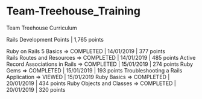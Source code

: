 # Team-Treehouse_Training
Team Treehouse Curriculum

Rails Development
Points | 1,765 points

Ruby on Rails 5 Basics => COMPLETED | 14/01/2019 | 377 points                                                                         
Rails Routes and Resources => COMPLETED | 14/01/2019 | 485 points
Active Record Associations in Rails => COMPLETED | 15/01/2019 | 274 points
Ruby Gems => COMPLETED | 15/01/2019 | 193 points
Troubleshooting a Rails Application => VIEWED | 15/01/2019
Ruby Basics => COMPLETED | 20/01/2019 | 434 points
Ruby Objects and Classes => COMPLETED | 20/01/2019 | 320 points
